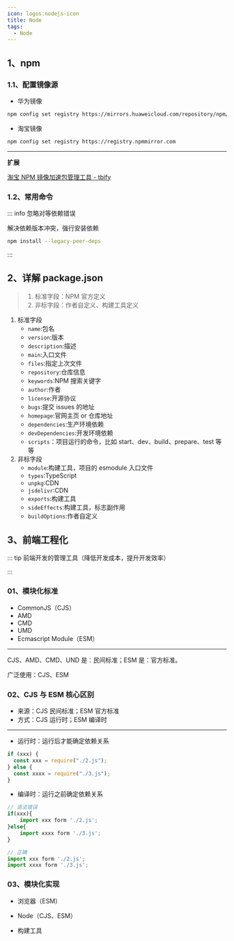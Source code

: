 ```yaml
---
icon: logos:nodejs-icon
title: Node
tags:
  - Node
---
```


<!-- # Node -->

## 1、npm

### 1.1、配置镜像源

- 华为镜像

```bash
npm config set registry https://mirrors.huaweicloud.com/repository/npm/
```

- 淘宝镜像

```bash
npm config set registry https://registry.npmmirror.com
```

---

**扩展**

[淘宝 NPM 镜像加速包管理工具 - tbify](http://npm.taobao.org/package/tbify/home)

### 1.2、常用命令

::: info 忽略对等依赖错误

解决依赖版本冲突，强行安装依赖

```bash
npm install --legacy-peer-deps
```

:::

## 2、详解 package.json

> 1. 标准字段：NPM 官方定义
> 2. 非标字段：作者自定义、构建工具定义

1. 标准字段
   - `name`:包名
   - `version`:版本
   - `description`:描述
   - `main`:入口文件
   - `files`:指定上次文件
   - `repository`:仓库信息
   - `keywords`:NPM 搜索关键字
   - `author`:作者
   - `license`:开源协议
   - `bugs`:提交 issues 的地址
   - `homepage`:官网主页 or 仓库地址
   - `dependencies`:生产环境依赖
   - `devDependencies`:开发环境依赖
   - `scripts`：项目运行的命令，比如 start、dev、build、prepare、test 等等
2. 非标字段
   - `module`:构建工具，项目的 esmodule 入口文件
   - `types`:TypeScript
   - `unpkg`:CDN
   - `jsdelivr`:CDN
   - `exports`:构建工具
   - `sideEffects`:构建工具，标志副作用
   - `buildOptions`:作者自定义

## 3、前端工程化

::: tip 前端开发的管理工具（降低开发成本，提升开发效率）

:::

### 01、模块化标准

- CommonJS（CJS）
- AMD
- CMD
- UMD
- Ecmascript Module（ESM）

---

CJS、AMD、CMD、UND 是：民间标准；ESM 是：官方标准。

广泛使用：CJS、ESM

### 02、CJS 与 ESM 核心区别

- 来源：CJS 民间标准；ESM 官方标准
- 方式：CJS 运行时；ESM 编译时

---

- 运行时：运行后才能确定依赖关系

```js
if (xxx) {
  const xxx = require("./2.js");
} else {
  const xxxx = require("./3.js");
}
```

- 编译时：运行之前确定依赖关系

```js
// 语法错误
if(xxx){
    import xxx form './2.js';
}else{
    import xxxx form './3.js';
}

// 正确
import xxx form './2.js';
import xxxx form './3.js';
```

### 03、模块化实现

- 浏览器（ESM）

- Node（CJS、ESM）

- 构建工具
